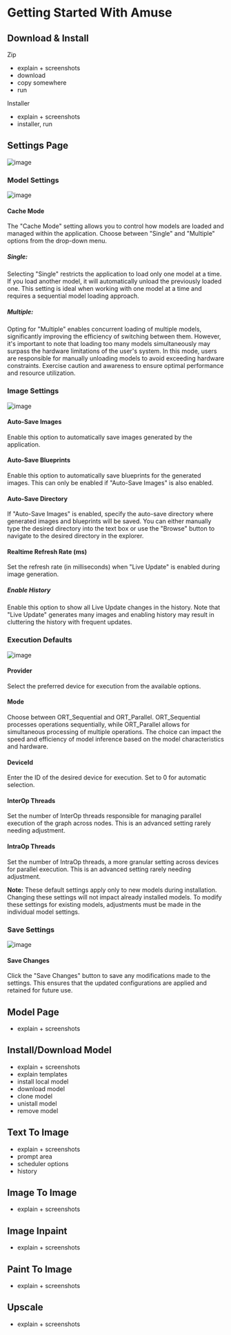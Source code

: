 # Getting Started With Amuse

## Download & Install
Zip
* explain + screenshots
* download
* copy somewhere
* run

Installer
* explain + screenshots
* installer, run

## Settings Page
![image](https://github.com/Stackyard-AI/Amuse/assets/90013272/b2e941da-977d-450c-aabc-bc56b5f8e7de)

### Model Settings
![image](https://github.com/Stackyard-AI/Amuse/assets/90013272/84668335-0b07-49b5-b9bb-868919368c13)

#### Cache Mode

The "Cache Mode" setting allows you to control how models are loaded and managed within the application. Choose between "Single" and "Multiple" options from the drop-down menu.

##### Single:

Selecting "Single" restricts the application to load only one model at a time. If you load another model, it will automatically unload the previously loaded one. This setting is ideal when working with one model at a time and requires a sequential model loading approach.

##### Multiple:

Opting for "Multiple" enables concurrent loading of multiple models, significantly improving the efficiency of switching between them. However, it's important to note that loading too many models simultaneously may surpass the hardware limitations of the user's system. In this mode, users are responsible for manually unloading models to avoid exceeding hardware constraints. Exercise caution and awareness to ensure optimal performance and resource utilization.

### Image Settings
![image](https://github.com/Stackyard-AI/Amuse/assets/90013272/d1aaa876-d27a-413b-81c6-d235d61234d0)

#### Auto-Save Images
Enable this option to automatically save images generated by the application.

#### Auto-Save Blueprints
Enable this option to automatically save blueprints for the generated images. This can only be enabled if "Auto-Save Images" is also enabled.

#### Auto-Save Directory
If "Auto-Save Images" is enabled, specify the auto-save directory where generated images and blueprints will be saved. You can either manually type the desired directory into the text box or use the "Browse" button to navigate to the desired directory in the explorer.

#### Realtime Refresh Rate (ms)
Set the refresh rate (in milliseconds) when "Live Update" is enabled during image generation.

##### Enable History
Enable this option to show all Live Update changes in the history. Note that "Live Update" generates many images and enabling history may result in cluttering the history with frequent updates.

### Execution Defaults
![image](https://github.com/Stackyard-AI/Amuse/assets/90013272/52b96d87-2949-4c9b-a02a-06f84d82965a)

#### Provider
Select the preferred device for execution from the available options.

#### Mode
Choose between ORT_Sequential and ORT_Parallel. ORT_Sequential processes operations sequentially, while ORT_Parallel allows for simultaneous processing of multiple operations. The choice can impact the speed and efficiency of model inference based on the model characteristics and hardware.

#### DeviceId
Enter the ID of the desired device for execution. Set to 0 for automatic selection.

#### InterOp Threads
Set the number of InterOp threads responsible for managing parallel execution of the graph across nodes. This is an advanced setting rarely needing adjustment.

#### IntraOp Threads
Set the number of IntraOp threads, a more granular setting across devices for parallel execution. This is an advanced setting rarely needing adjustment.

**Note:** These default settings apply only to new models during installation. Changing these settings will not impact already installed models. To modify these settings for existing models, adjustments must be made in the individual model settings.

### Save Settings
![image](https://github.com/Stackyard-AI/Amuse/assets/90013272/87c109ec-e276-4533-ba22-64c378820a7f)

#### Save Changes
Click the "Save Changes" button to save any modifications made to the settings. This ensures that the updated configurations are applied and retained for future use.

## Model Page
* explain + screenshots

## Install/Download Model
* explain + screenshots
* explain templates
* install local model
* download model
* clone model
* unistall model
* remove model

## Text To Image
* explain + screenshots
* prompt area
* scheduler options
* history

## Image To Image
* explain + screenshots

## Image Inpaint
* explain + screenshots

## Paint To Image
* explain + screenshots

## Upscale
* explain + screenshots
